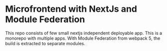 # Microfrontend with NextJs and Module Federation
This repo consists of few small nextjs independent deployable app. This is a monorepo with multiple apps. With Module Federation from webpack 5, the build is extracted to separate modules.